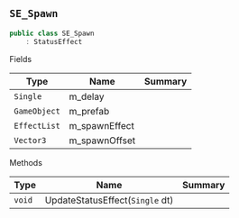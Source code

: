 ## `SE_Spawn`

```csharp
public class SE_Spawn
    : StatusEffect

```

Fields

| Type | Name | Summary | 
| --- | --- | --- | 
| `Single` | m_delay |  | 
| `GameObject` | m_prefab |  | 
| `EffectList` | m_spawnEffect |  | 
| `Vector3` | m_spawnOffset |  | 


Methods

| Type | Name | Summary | 
| --- | --- | --- | 
| `void` | UpdateStatusEffect(`Single` dt) |  | 


